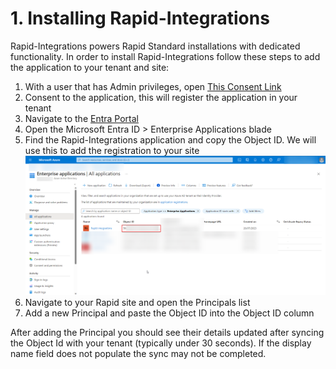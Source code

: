 # 1. Installing Rapid-Integrations

Rapid-Integrations powers Rapid Standard installations with dedicated functionality.
In order to install Rapid-Integrations follow these steps to add the application to your tenant and site:

1. With a user that has Admin privileges, open [This Consent Link](https://login.microsoftonline.com/common/adminConsent?client_id=fb8147ed-7455-4f88-8ee2-04225009475d)
2. Consent to the application, this will register the application in your tenant
3. Navigate to the [Entra Portal](https://portal.azure.com/)
4. Open the Microsoft Entra ID > Enterprise Applications blade
5. Find the Rapid-Integrations application and copy the Object ID. We will use this to add the registration to your site
    ![Entra Enterprise application panel](<Entra Enterprise application panel.png>)
6. Navigate to your Rapid site and open the Principals list
7. Add a new Principal and paste the Object ID into the Object ID column

After adding the Principal you should see their details updated after syncing the Object Id with your tenant (typically under 30 seconds). If the display name field does not populate the sync may not be completed.